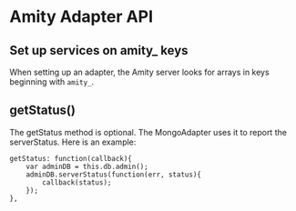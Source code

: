 # Amity Adapter API

## Set up services on amity_ keys
When setting up an adapter, the Amity server looks for arrays in keys beginning with `amity_`.

## getStatus()
The getStatus method is optional.  The MongoAdapter uses it to report the serverStatus.  Here is an example:
```
getStatus: function(callback){
    var adminDB = this.db.admin();
    adminDB.serverStatus(function(err, status){
        callback(status);
    });
},
```
